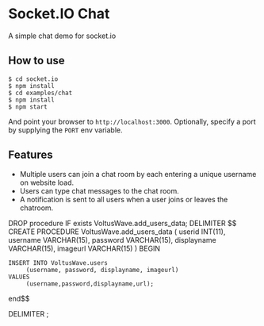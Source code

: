 
# Socket.IO Chat

A simple chat demo for socket.io

## How to use

```
$ cd socket.io
$ npm install
$ cd examples/chat
$ npm install
$ npm start
```

And point your browser to `http://localhost:3000`. Optionally, specify
a port by supplying the `PORT` env variable.

## Features

- Multiple users can join a chat room by each entering a unique username
on website load.
- Users can type chat messages to the chat room.
- A notification is sent to all users when a user joins or leaves
the chatroom.



DROP procedure IF exists VoltusWave.add_users_data;
DELIMITER $$
CREATE PROCEDURE VoltusWave.add_users_data 
( userid       INT(11), username     VARCHAR(15), password     VARCHAR(15), displayname  VARCHAR(15), imageurl     VARCHAR(15) )
BEGIN 

    INSERT INTO VoltusWave.users
         (username, password, displayname, imageurl)
    VALUES 
         (username,password,displayname,url);
end$$

DELIMITER ;